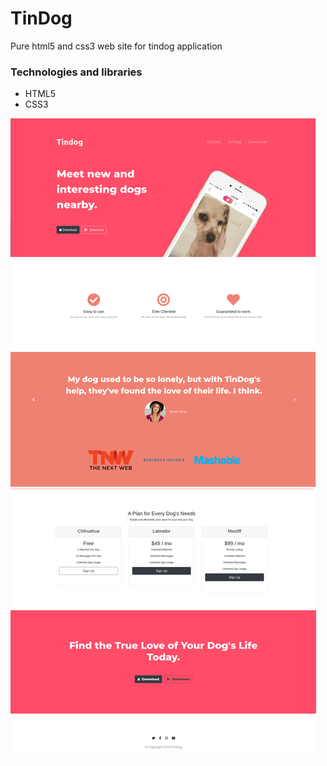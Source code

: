 # TinDog 
  Pure html5 and css3 web site for tindog application

### Technologies and libraries
- HTML5
- CSS3

<img src="tindog-website.png" >

